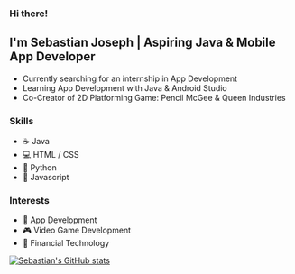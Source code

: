 ### Hi there! 

## I'm Sebastian Joseph | Aspiring Java & Mobile App Developer 

- Currently searching for an internship in App Development
- Learning App Development with Java & Android Studio
- Co-Creator of 2D Platforming Game: Pencil McGee & Queen Industries

### Skills

- ☕ Java
- 💻 HTML / CSS
- 🐍 Python
- 🔵 Javascript


### Interests
- 📱 App Development
- 🎮 Video Game Development
- 💸 Financial Technology


[![Sebastian's GitHub stats](https://github-readme-stats.vercel.app/api?username=sebastian-joseph)](https://github.com/anuraghazra/github-readme-stats)

